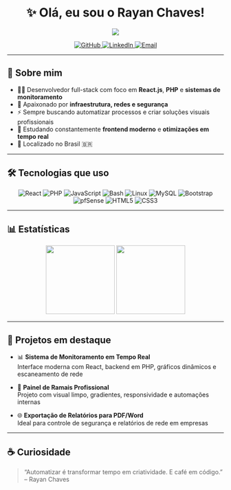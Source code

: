 <h1 align="center">✨ Olá, eu sou o Rayan Chaves!</h1>

<p align="center">
  <img src="https://readme-typing-svg.herokuapp.com?font=Fira+Code&size=22&duration=4000&pause=1000&center=true&vCenter=true&width=500&lines=Desenvolvedor+Full-Stack;Apaixonado+por+React%2C+PHP+e+infraestrutura;Amante+de+automação+e+monitoramento+de+redes" />
</p>

<p align="center">
  <a href="https://github.com/SEU_USUARIO">
    <img src="https://img.shields.io/github/followers/SEU_USUARIO?label=GitHub&style=social" alt="GitHub"/>
  </a>
  <a href="https://linkedin.com/in/seuperfil">
    <img src="https://img.shields.io/badge/LinkedIn-blue?logo=linkedin&style=flat-square" alt="LinkedIn"/>
  </a>
  <a href="mailto:seu@email.com">
    <img src="https://img.shields.io/badge/Email-D14836?logo=gmail&logoColor=white&style=flat-square" alt="Email"/>
  </a>
</p>

---

## 🚀 Sobre mim

- 👨‍💻 Desenvolvedor full-stack com foco em **React.js**, **PHP** e **sistemas de monitoramento**
- 🔐 Apaixonado por **infraestrutura, redes e segurança**
- ⚡ Sempre buscando automatizar processos e criar soluções visuais profissionais
- 🧠 Estudando constantemente **frontend moderno** e **otimizações em tempo real**
- 📍 Localizado no Brasil 🇧🇷

---

## 🛠️ Tecnologias que uso

<div align="center">

![React](https://img.shields.io/badge/-React-20232A?style=flat-square&logo=react&logoColor=61DAFB)
![PHP](https://img.shields.io/badge/-PHP-777BB4?style=flat-square&logo=php&logoColor=white)
![JavaScript](https://img.shields.io/badge/-JavaScript-F7DF1E?style=flat-square&logo=javascript&logoColor=black)
![Bash](https://img.shields.io/badge/-Bash-4EAA25?style=flat-square&logo=gnu-bash&logoColor=white)
![Linux](https://img.shields.io/badge/-Linux-FCC624?style=flat-square&logo=linux&logoColor=black)
![MySQL](https://img.shields.io/badge/-MySQL-4479A1?style=flat-square&logo=mysql&logoColor=white)
![Bootstrap](https://img.shields.io/badge/-Bootstrap-563D7C?style=flat-square&logo=bootstrap&logoColor=white)
![pfSense](https://img.shields.io/badge/-pfSense-005BAC?style=flat-square&logo=cisco&logoColor=white)
![HTML5](https://img.shields.io/badge/-HTML5-E34F26?style=flat-square&logo=html5&logoColor=white)
![CSS3](https://img.shields.io/badge/-CSS3-1572B6?style=flat-square&logo=css3)

</div>

---

## 📊 Estatísticas

<div align="center">
  <img height="160px" src="https://github-readme-stats.vercel.app/api?username=SEU_USUARIO&show_icons=true&theme=tokyonight&hide_title=true" />
  <img height="160px" src="https://github-readme-streak-stats.herokuapp.com/?user=SEU_USUARIO&theme=tokyonight" />
</div>

---

## 🧰 Projetos em destaque

- 📊 **Sistema de Monitoramento em Tempo Real**  
  Interface moderna com React, backend em PHP, gráficos dinâmicos e escaneamento de rede

- 🔧 **Painel de Ramais Profissional**  
  Projeto com visual limpo, gradientes, responsividade e automações internas

- 🌐 **Exportação de Relatórios para PDF/Word**  
  Ideal para controle de segurança e relatórios de rede em empresas

---

## ☕ Curiosidade

> “Automatizar é transformar tempo em criatividade. E café em código.” – Rayan Chaves
